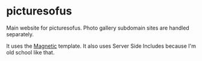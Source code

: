 picturesofus
============

Main website for picturesofus. Photo gallery subdomain sites are handled separately.

It uses the [Magnetic](http://pixelhint.com/magnetic-free-html5-responsive-photography-website-template/ "Magnetic template") template.
It also uses Server Side Includes because I'm old school like that.
